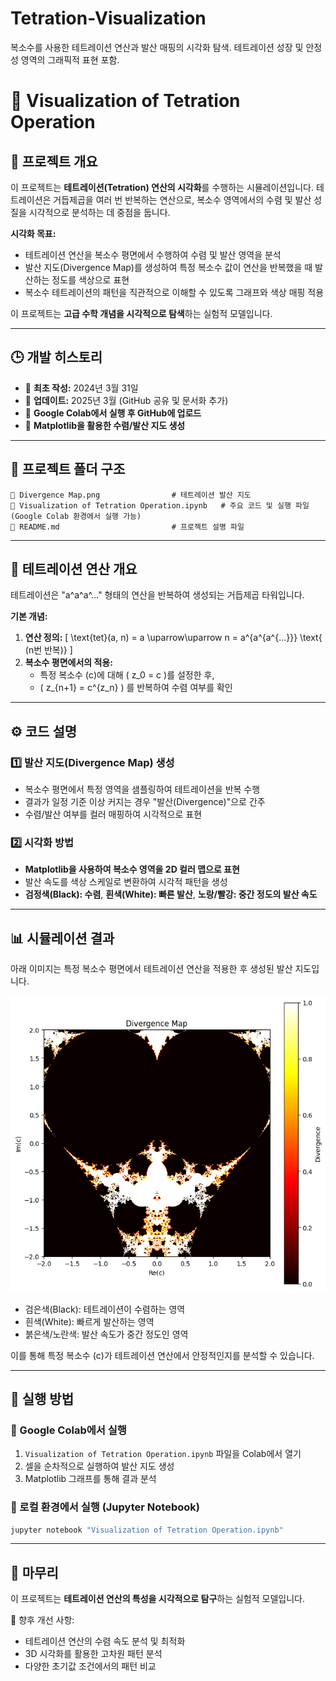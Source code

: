 # Tetration-Visualization
복소수를 사용한 테트레이션 연산과 발산 매핑의 시각화 탐색. 테트레이션 성장 및 안정성 영역의 그래픽적 표현 포함.

# 🔢 Visualization of Tetration Operation

## 📌 프로젝트 개요
이 프로젝트는 **테트레이션(Tetration) 연산의 시각화**를 수행하는 시뮬레이션입니다.
테트레이션은 거듭제곱을 여러 번 반복하는 연산으로, 복소수 영역에서의 수렴 및 발산 성질을 시각적으로 분석하는 데 중점을 둡니다.

**시각화 목표:**
- 테트레이션 연산을 복소수 평면에서 수행하여 수렴 및 발산 영역을 분석
- 발산 지도(Divergence Map)를 생성하여 특정 복소수 값이 연산을 반복했을 때 발산하는 정도를 색상으로 표현
- 복소수 테트레이션의 패턴을 직관적으로 이해할 수 있도록 그래프와 색상 매핑 적용

이 프로젝트는 **고급 수학 개념을 시각적으로 탐색**하는 실험적 모델입니다.

---

## 🕒 개발 히스토리
- 📌 **최초 작성:** 2024년 3월 31일  
- 📌 **업데이트:** 2025년 3월 (GitHub 공유 및 문서화 추가)  
- 📌 **Google Colab에서 실행 후 GitHub에 업로드**  
- 📌 **Matplotlib을 활용한 수렴/발산 지도 생성**

---

## 📂 프로젝트 폴더 구조
```
📄 Divergence Map.png                # 테트레이션 발산 지도
📄 Visualization of Tetration Operation.ipynb   # 주요 코드 및 실행 파일 (Google Colab 환경에서 실행 가능)
📄 README.md                         # 프로젝트 설명 파일
```

---

## 🔢 테트레이션 연산 개요
테트레이션은 "a^a^a^..." 형태의 연산을 반복하여 생성되는 거듭제곱 타워입니다.

**기본 개념:**
1. **연산 정의:**
   \[
   \text{tet}(a, n) = a \uparrow\uparrow n = a^{a^{a^{...}}} \text{ (n번 반복)}
   \]
2. **복소수 평면에서의 적용:**
   - 특정 복소수 \(c\)에 대해 \( z_0 = c \)를 설정한 후,
   - \( z_{n+1} = c^{z_n} \) 를 반복하여 수렴 여부를 확인

---

## ⚙️ 코드 설명
### 1️⃣ 발산 지도(Divergence Map) 생성
- 복소수 평면에서 특정 영역을 샘플링하여 테트레이션을 반복 수행
- 결과가 일정 기준 이상 커지는 경우 "발산(Divergence)"으로 간주
- 수렴/발산 여부를 컬러 매핑하여 시각적으로 표현

### 2️⃣ 시각화 방법
- **Matplotlib을 사용하여 복소수 영역을 2D 컬러 맵으로 표현**
- 발산 속도를 색상 스케일로 변환하여 시각적 패턴을 생성
- **검정색(Black): 수렴**, **흰색(White): 빠른 발산**, **노랑/빨강: 중간 정도의 발산 속도**

---

## 📊 시뮬레이션 결과
아래 이미지는 특정 복소수 평면에서 테트레이션 연산을 적용한 후 생성된 발산 지도입니다.

![Divergence Map](Divergence_Map.png)

- 검은색(Black): 테트레이션이 수렴하는 영역
- 흰색(White): 빠르게 발산하는 영역
- 붉은색/노란색: 발산 속도가 중간 정도인 영역

이를 통해 특정 복소수 \(c\)가 테트레이션 연산에서 안정적인지를 분석할 수 있습니다.

---

## 🏃 실행 방법
### 📌 Google Colab에서 실행
1. `Visualization of Tetration Operation.ipynb` 파일을 Colab에서 열기
2. 셀을 순차적으로 실행하여 발산 지도 생성
3. Matplotlib 그래프를 통해 결과 분석

### 📌 로컬 환경에서 실행 (Jupyter Notebook)
```bash
jupyter notebook "Visualization of Tetration Operation.ipynb"
```

---

## 🚀 마무리
이 프로젝트는 **테트레이션 연산의 특성을 시각적으로 탐구**하는 실험적 모델입니다.

📌 향후 개선 사항:
- 테트레이션 연산의 수렴 속도 분석 및 최적화
- 3D 시각화를 활용한 고차원 패턴 분석
- 다양한 초기값 조건에서의 패턴 비교
